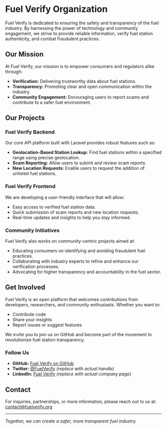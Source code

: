 # Fuel Verify Organization

Fuel Verify is dedicated to ensuring the safety and transparency of the fuel industry. By harnessing the power of technology and community engagement, we strive to provide reliable information, verify fuel station authenticity, and combat fraudulent practices.

## Our Mission

At Fuel Verify, our mission is to empower consumers and regulators alike through:
- **Verification:** Delivering trustworthy data about fuel stations.
- **Transparency:** Promoting clear and open communication within the industry.
- **Community Engagement:** Encouraging users to report scams and contribute to a safer fuel environment.

## Our Projects

### Fuel Verify Backend
Our core API platform built with Laravel provides robust features such as:
- **Geolocation-Based Station Lookup:** Find fuel stations within a specified range using precise geolocation.
- **Scam Reporting:** Allow users to submit and review scam reports.
- **New Location Requests:** Enable users to request the addition of unlisted fuel stations.

### Fuel Verify Frontend
We are developing a user-friendly interface that will allow:
- Easy access to verified fuel station data.
- Quick submission of scam reports and new location requests.
- Real-time updates and insights to help you stay informed.

### Community Initiatives
Fuel Verify also works on community-centric projects aimed at:
- Educating consumers on identifying and avoiding fraudulent fuel practices.
- Collaborating with industry experts to refine and enhance our verification processes.
- Advocating for higher transparency and accountability in the fuel sector.

## Get Involved

Fuel Verify is an open platform that welcomes contributions from developers, researchers, and community enthusiasts. Whether you want to:
- Contribute code
- Share your insights
- Report issues or suggest features

We invite you to join us on GitHub and become part of the movement to revolutionize fuel station transparency.

### Follow Us
- **GitHub:** [Fuel Verify on GitHub](https://github.com/fuel-verify)
- **Twitter:** [@FuelVerify](https://twitter.com/yourorg) *(replace with actual handle)*
- **LinkedIn:** [Fuel Verify](https://linkedin.com/company/yourorg) *(replace with actual company page)*

## Contact

For inquiries, partnerships, or more information, please reach out to us at:  
[contact@fuelverify.org](mailto:contact@fuelverify.org)

---

*Together, we can create a safer, more transparent fuel industry.*
